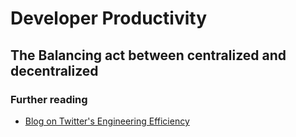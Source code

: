 # Developer Productivity

## The Balancing act between centralized and decentralized

### Further reading

* [Blog on Twitter's Engineering Efficiency](http://www.gigamonkeys.com/flowers/)